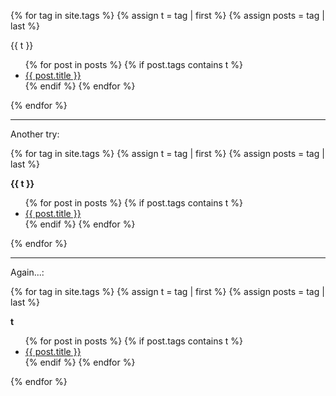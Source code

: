 <!-- Source for the following: https://www.jokecamp.com/blog/listing-jekyll-posts-by-tag/ -->

{% for tag in site.tags %}
  {% assign t = tag | first %}
  {% assign posts = tag | last %}

{{ t }}
<ul>
{% for post in posts %}
  {% if post.tags contains t %}
  <li>
    <a href="{{ post.url | prepend: site.baseurl }}">{{ post.title }}</a>
<!--     <span class="date">{{ post.date | date: "%B %-d, %Y"  }}</span> -->
  </li>
  {% endif %}
{% endfor %}
</ul>
{% endfor %}

<hr> 

Another try: 

{% for tag in site.tags %}
  {% assign t = tag | first %}
  {% assign posts = tag | last %}

<b>{{ t }}</b>
<ul>
{% for post in posts %}
  {% if post.tags contains t %}
  <li>
    <a href="{{ post.url | prepend: site.baseurl }}">{{ post.title }}</a>
<!--     <span class="date">{{ post.date | date: "%B %-d, %Y"  }}</span> -->
  </li>
  {% endif %}
{% endfor %}
</ul>
{% endfor %}

<hr> 

Again...: 

{% for tag in site.tags %}
  {% assign t = tag | first %}
  {% assign posts = tag | last %}

<b>t</b>
<ul>
{% for post in posts %}
  {% if post.tags contains t %}
  <li>
    <a href="{{ post.url | prepend: site.baseurl }}">{{ post.title }}</a>
<!--     <span class="date">{{ post.date | date: "%B %-d, %Y"  }}</span> -->
  </li>
  {% endif %}
{% endfor %}
</ul>
{% endfor %}
